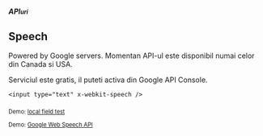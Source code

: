 ##### API<small>uri</small>
## Speech

<p>Powered by <span class="em2">Google</span> servers. Momentan API-ul este disponibil numai celor din Canada si USA.</p>
<p>Serviciul este gratis, il puteti activa din <span class="em2">Google API Console</span>.</p>

```
<input type="text" x-webkit-speech />
```

<p style="margin-top:20px; font-size:80%;">Demo: <a href="speech.html">local field test</a></p>
<p style="font-size:80%;">Demo: <a href="http://www.google.com/intl/en/chrome/demos/speech.html">Google Web Speech API</a></p>